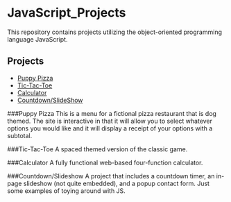 # JavaScript_Projects
This repository contains projects utilizing the object-oriented programming language JavaScript.

## Projects
- [Puppy Pizza](Pizza_Project)
- [Tic-Tac-Toe](TicTacToe)
- [Calculator](Calculator)
- [Countdown/SlideShow](Project9_countdown_slideshow)

###Puppy Pizza
This is a menu for a fictional pizza restaurant that is dog themed.  The site is interactive in that it will allow you to select whatever options you would like and it will display a receipt of your options with a subtotal.

###Tic-Tac-Toe
A spaced themed version of the classic game. 

###Calculator
A fully functional web-based four-function calculator.

###Countdown/Slideshow
A project that includes a countdown timer, an in-page slideshow (not quite embedded), and a popup contact form.  Just some examples of toying around with JS.
